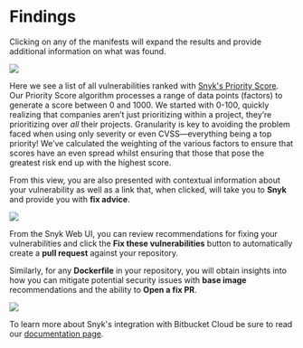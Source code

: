 # Findings

Clicking on any of the manifests will expand the results and provide additional information on what was found.

![](https://partner-workshop-assets.s3.us-east-2.amazonaws.com/snyk-sec-17.png)

Here we see a list of all vulnerabilities ranked with [Snyk's Priority Score](https://snyk.io/blog/snyk-priority-score/). Our Priority Score algorithm processes a range of data points (factors) to generate a score between 0 and 1000. We started with 0-100, quickly realizing that companies aren’t just prioritizing within a project, they’re prioritizing over _all_ their projects. Granularity is key to avoiding the problem faced when using only severity or even CVSS—everything being a top priority! We’ve calculated the weighting of the various factors to ensure that scores have an even spread whilst ensuring that those that pose the greatest risk end up with the highest score.

From this view, you are also presented with contextual information about your vulnerability as well as a link that, when clicked, will take you to **Snyk** and provide you with **fix advice**.

![](https://partner-workshop-assets.s3.us-east-2.amazonaws.com/snyk-sec-18.png)

From the Snyk Web UI, you can review recommendations for fixing your vulnerabilities and click the **Fix these vulnerabilities** button to automatically create a **pull request** against your repository.

Similarly, for any **Dockerfile** in your repository, you will obtain insights into how you can mitigate potential security issues with **base image** recommendations and the ability to **Open a fix PR**.

![](https://partner-workshop-assets.s3.us-east-2.amazonaws.com/snyk-sec-19.png)

To learn more about Snyk's integration with Bitbucket Cloud be sure to read our [documentation page](https://support.snyk.io/hc/en-us/articles/360004032097-Bitbucket-Cloud-integration).
